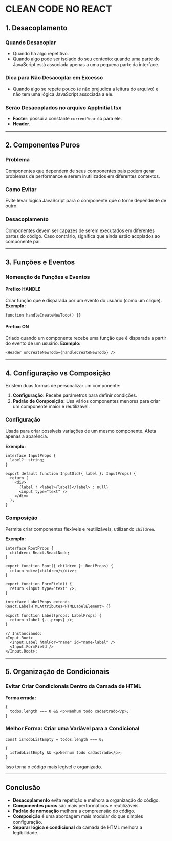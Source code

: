 # CLEAN CODE NO REACT

## 1. Desacoplamento

### Quando Desacoplar

- Quando há algo repetitivo.
- Quando algo pode ser isolado do seu contexto: quando uma parte do JavaScript está associada apenas a uma pequena parte da interface.

### Dica para Não Desacoplar em Excesso

- Quando algo se repete pouco (e não prejudica a leitura do arquivo) e não tem uma lógica JavaScript associada a ele.

### Serão Desacoplados no arquivo AppInitial.tsx

- **Footer**: possui a constante `currentYear` só para ele.
- **Header**.

---

## 2. Componentes Puros

### Problema

Componentes que dependem de seus componentes pais podem gerar problemas de performance e serem inutilizados em diferentes contextos.

### Como Evitar

Evite levar lógica JavaScript para o componente que o torne dependente de outro.

### Desacoplamento

Componentes devem ser capazes de serem executados em diferentes partes do código. Caso contrário, significa que ainda estão acoplados ao componente pai.

---

## 3. Funções e Eventos

### Nomeação de Funções e Eventos

#### Prefixo **HANDLE**

Criar função que é disparada por um evento do usuário (como um clique). **Exemplo:**

```tsx
function handleCreateNewTodo() {}
```

#### Prefixo **ON**

Criado quando um componente recebe uma função que é disparada a partir do evento de um usuário. **Exemplo:**

```tsx
<Header onCreateNewTodo={handleCreateNewTodo} />
```

---

## 4. Configuração vs Composição

Existem duas formas de personalizar um componente:

1. **Configuração:** Recebe parâmetros para definir condições.
2. **Padrão de Composição:** Usa vários componentes menores para criar um componente maior e reutilizável.

### Configuração

Usada para criar possíveis variações de um mesmo componente. Afeta apenas a aparência.

**Exemplo:**

```tsx
interface InputProps {
  label?: string;
}

export default function InputOld({ label }: InputProps) {
  return (
    <div>
      {label ? <label>{label}</label> : null}
      <input type="text" />
    </div>
  );
}
```

### Composição

Permite criar componentes flexíveis e reutilizáveis, utilizando `children`.

**Exemplo:**

```tsx
interface RootProps {
  children: React.ReactNode;
}

export function Root({ children }: RootProps) {
  return <div>{children}</div>;
}

export function FormField() {
  return <input type="text" />;
}

interface LabelProps extends React.LabelHTMLAttributes<HTMLLabelElement> {}

export function Label(props: LabelProps) {
  return <label {...props} />;
}

// Instanciando:
<Input.Root>
  <Input.Label htmlFor="name" id="name-label" />
  <Input.FormField />
</Input.Root>;
```

---

## 5. Organização de Condicionais

### Evitar Criar Condicionais Dentro da Camada de HTML

**Forma errada:**

```tsx
{
  todos.length === 0 && <p>Nenhum todo cadastrado</p>;
}
```

### Melhor Forma: Criar uma Variável para a Condicional

```tsx
const isTodoListEmpty = todos.length === 0;

{
  isTodoListEmpty && <p>Nenhum todo cadastrado</p>;
}
```

Isso torna o código mais legível e organizado.

---

## Conclusão

- **Desacoplamento** evita repetição e melhora a organização do código.
- **Componentes puros** são mais performáticos e reutilizáveis.
- **Padrão de nomeação** melhora a compreensão do código.
- **Composição** é uma abordagem mais modular do que simples configuração.
- **Separar lógica e condicional** da camada de HTML melhora a legibilidade.
